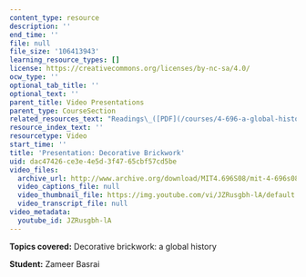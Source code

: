 ```yaml
---
content_type: resource
description: ''
end_time: ''
file: null
file_size: '106413943'
learning_resource_types: []
license: https://creativecommons.org/licenses/by-nc-sa/4.0/
ocw_type: ''
optional_tab_title: ''
optional_text: ''
parent_title: Video Presentations
parent_type: CourseSection
related_resources_text: "Readings\_([PDF](/courses/4-696-a-global-history-of-architecture-writing-seminar-spring-2008/resources/mit4_696s08_project02_read))"
resource_index_text: ''
resourcetype: Video
start_time: ''
title: 'Presentation: Decorative Brickwork'
uid: dac47426-ce3e-4e5d-3f47-65cbf57cd5be
video_files:
  archive_url: http://www.archive.org/download/MIT4.696S08/mit-4-696s08-zameer-basrai_300k.mp4
  video_captions_file: null
  video_thumbnail_file: https://img.youtube.com/vi/JZRusgbh-lA/default.jpg
  video_transcript_file: null
video_metadata:
  youtube_id: JZRusgbh-lA
---
```


**Topics covered:** Decorative brickwork: a global history

**Student:** Zameer Basrai

